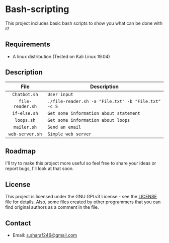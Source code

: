 # Bash-scripting
This project includes basic bash scripts to show you what can be done with it!

## Requirements
- A linux distribution (Tested on Kali Linux 19.04)

## Description

| File  | Description  |
|:-:|---|
| `Chatbot.sh`  | `User input`  |
| `file-reader.sh`  | `./file-reader.sh -a "File.txt" -b "File.txt" -c S`  | 
| `if-else.sh`  | `Get some information about statement`  |
| `loops.sh`  | `Get some information about loops`  |
| `mailer.sh`  | `Send an email`  |
| `web-server.sh`  | `Simple web server`  |

## Roadmap
I'll try to make this project more useful so
feel free to share your ideas or report bugs, I'll look at that soon.

## License
This project is licensed under the GNU GPLv3 License - see the [LICENSE](LICENSE) file for details.
Also, some files created by other programmers that you can find original authors as a comment in the file.

## Contact
- Email: s.sharaf246@gmail.com
